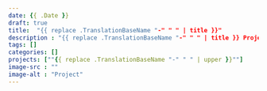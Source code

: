 ```yaml
---
date: {{ .Date }}
draft: true
title:  "{{ replace .TranslationBaseName "-" " " | title }}"
description : "{{ replace .TranslationBaseName "-" " " | title }} Project"
tags: []
categories: []
projects: [""{{ replace .TranslationBaseName "-" " " | upper }}""]
image-src : ""
image-alt : "Project"
---
```

